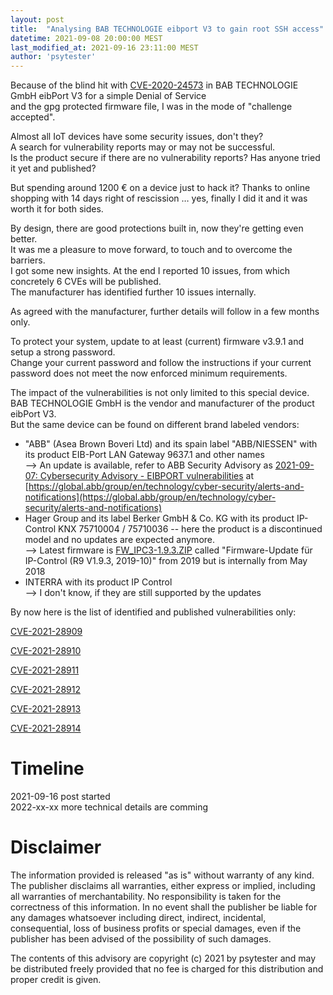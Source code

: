 ```yaml
---
layout: post
title:  "Analysing BAB TECHNOLOGIE eibport V3 to gain root SSH access"
datetime: 2021-09-08 20:00:00 MEST
last_modified_at: 2021-09-16 23:11:00 MEST
author: 'psytester'
---
```


Because of the blind hit with [CVE-2020-24573](https://psytester.github.io/CVE-2020-24573/) in BAB TECHNOLOGIE GmbH eibPort V3 for a simple Denial of Service<br>
and the gpg protected firmware file, I was in the mode of "challenge accepted".

Almost all IoT devices have some security issues, don't they?<br>
A search for vulnerability reports may or may not be successful.<br>
Is the product secure if there are no vulnerability reports? Has anyone tried it yet and published?

But spending around 1200 € on a device just to hack it? Thanks to online shopping with 14 days right of rescission … yes, finally I did it and it was worth it for both sides. 

By design, there are good protections built in, now they're getting even better.<br>
It was me a pleasure to move forward, to touch and to overcome the barriers.<br>
I got some new insights. At the end I reported 10 issues, from which concretely 6 CVEs will be published.<br>
The manufacturer has identified further 10 issues internally.

As agreed with the manufacturer, further details will follow in a few months only.

To protect your system, update to at least (current) firmware v3.9.1 and setup a strong password.<br>
Change your current password and follow the instructions if your current password does not meet the now enforced minimum requirements.


The impact of the vulnerabilities is not only limited to this special device.<br>
BAB TECHNOLOGIE GmbH is the vendor and manufacturer of the product eibPort V3.<br>
But the same device can be found on different brand labeled vendors:
- "ABB" (Asea Brown Boveri Ltd) and its spain label "ABB/NIESSEN" with its product EIB-Port LAN Gateway 9637.1 and other names<br>
--> An update is available, refer to ABB Security Advisory as [2021-09-07: Cybersecurity Advisory - EIBPORT vulnerabilities](https://search.abb.com/library/Download.aspx?DocumentID=9AKK107992A7304&LanguageCode=en&DocumentPartId=&Action=Launch) at [https://global.abb/group/en/technology/cyber-security/alerts-and-notifications](https://global.abb/group/en/technology/cyber-security/alerts-and-notifications)
- Hager Group and its label Berker GmbH & Co. KG with its product IP-Control KNX 75710004 / 75710036 -- here the product is a discontinued model and no updates are expected anymore.<br>
--> Latest firmware is [FW_IPC3-1.9.3.ZIP](https://www.hager.de/files/download/0/23359840_1/0/FW_IPC3-1.9.3.ZIP) called "Firmware-Update für IP-Control (R9 V1.9.3, 2019-10)" from 2019 but is internally from May 2018
- INTERRA with its product IP Control<br>
--> I don't know, if they are still supported by the updates





By now here is the list of identified and published vulnerabilities only:

[CVE-2021-28909](https://psytester.github.io/CVE-2021-28909/)

[CVE-2021-28910](https://psytester.github.io/CVE-2021-28910/)

[CVE-2021-28911](https://psytester.github.io/CVE-2021-28911/)

[CVE-2021-28912](https://psytester.github.io/CVE-2021-28912/)

[CVE-2021-28913](https://psytester.github.io/CVE-2021-28913/)

[CVE-2021-28914](https://psytester.github.io/CVE-2021-28914/)


# Timeline
2021-09-16 post started<br>
2022-xx-xx more technical details are comming

# Disclaimer

The information provided is released "as is" without warranty of any kind. The publisher disclaims all warranties, either express or implied, including all warranties of merchantability. No responsibility is taken for the correctness of this information.
In no event shall the publisher be liable for any damages whatsoever including direct, indirect, incidental, consequential, loss of business profits or special damages, even if the publisher has been advised of the possibility of such damages.

The contents of this advisory are copyright (c) 2021 by psytester and may be distributed freely provided that no fee is charged for this distribution and proper credit is given.
